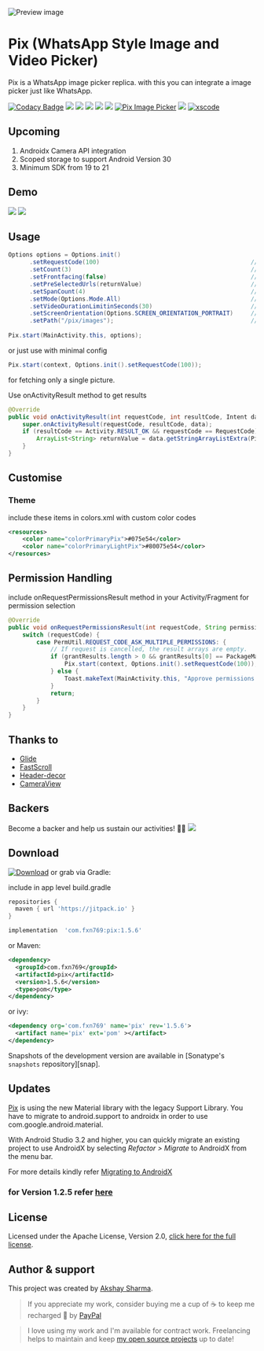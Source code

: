 ![Preview image](media/media-tilt.png)

# Pix (WhatsApp Style Image and Video Picker)

Pix is a WhatsApp image picker replica. with this you can integrate a image picker just like WhatsApp.

[![Codacy Badge](https://api.codacy.com/project/badge/Grade/887abd593a5a499495c4f071accb132a)](https://app.codacy.com/app/akshay2211/PixImagePicker?utm_source=github.com&utm_medium=referral&utm_content=akshay2211/PixImagePicker&utm_campaign=Badge_Grade_Dashboard)
[![](https://img.shields.io/badge/Android%20Arsenal-PixImagePicker-blue.svg?style=flat-square)](https://android-arsenal.com/details/1/6935)
[![](https://jitpack.io/v/akshay2211/PixImagePicker.svg?style=flat-square)](https://jitpack.io/#akshay2211/PixImagePicker)
[![](https://img.shields.io/badge/Medium-Pix-black.svg?style=flat-square)](https://medium.com/@fxn769/pix-media-picker-android-library-1ec3c5e5f91a)
[![](https://img.shields.io/badge/API-16%2B-orange.svg?style=flat-square)](https://android-arsenal.com/api?level=16)
[![](https://img.shields.io/badge/Awesome%20Android-PixImagePicker-green.svg?style=flat-square)](https://android.libhunt.com/piximagepicker-alternatives)
[![Pix Image Picker](https://www.appbrain.com/stats/libraries/shield/pix-image-picker.svg)](https://www.appbrain.com/stats/libraries/details/pix-image-picker/pix-image-picker)
<img src="http://img.shields.io/liberapay/receives/akshay2211.svg?logo=liberapay">
[![xscode](https://img.shields.io/badge/Available%20on-xs%3Acode-blue?style=?style=plastic&logo=appveyor&logo=data:image/png;base64,iVBORw0KGgoAAAANSUhEUgAAAEAAAABACAMAAACdt4HsAAAAGXRFWHRTb2Z0d2FyZQBBZG9iZSBJbWFnZVJlYWR5ccllPAAAAAZQTFRF////////VXz1bAAAAAJ0Uk5T/wDltzBKAAAAlUlEQVR42uzXSwqAMAwE0Mn9L+3Ggtgkk35QwcnSJo9S+yGwM9DCooCbgn4YrJ4CIPUcQF7/XSBbx2TEz4sAZ2q1RAECBAiYBlCtvwN+KiYAlG7UDGj59MViT9hOwEqAhYCtAsUZvL6I6W8c2wcbd+LIWSCHSTeSAAECngN4xxIDSK9f4B9t377Wd7H5Nt7/Xz8eAgwAvesLRjYYPuUAAAAASUVORK5CYII=)](https://xscode.com/akshay2211/piximagepicker)

## Upcoming 
1. Androidx Camera API integration
2. Scoped storage to support Android Version 30
3. Minimum SDK from 19 to 21
 
## Demo
![](media/media.gif)
![](media/one.png)

## Usage
```java
Options options = Options.init()
      .setRequestCode(100)                                           //Request code for activity results
      .setCount(3)                                                   //Number of images to restict selection count
      .setFrontfacing(false)                                         //Front Facing camera on start
      .setPreSelectedUrls(returnValue)                               //Pre selected Image Urls
      .setSpanCount(4)                                               //Span count for gallery min 1 & max 5
      .setMode(Options.Mode.All)                                     //Option to select only pictures or videos or both
      .setVideoDurationLimitinSeconds(30)                            //Duration for video recording
      .setScreenOrientation(Options.SCREEN_ORIENTATION_PORTRAIT)     //Orientaion
      .setPath("/pix/images");                                       //Custom Path For media Storage
    
Pix.start(MainActivity.this, options);
```
or just use with minimal config
```java
Pix.start(context, Options.init().setRequestCode(100));
```
for fetching only a single picture.

Use onActivityResult method to get results
```java
@Override
public void onActivityResult(int requestCode, int resultCode, Intent data) {
    super.onActivityResult(requestCode, resultCode, data);
    if (resultCode == Activity.RESULT_OK && requestCode == RequestCode) {
        ArrayList<String> returnValue = data.getStringArrayListExtra(Pix.IMAGE_RESULTS);
    }
}
```
## Customise
### Theme
include these items in colors.xml with custom color codes
```xml
<resources>
    <color name="colorPrimaryPix">#075e54</color>
    <color name="colorPrimaryLightPix">#80075e54</color>
</resources>
```

## Permission Handling
include onRequestPermissionsResult method in your Activity/Fragment for permission selection
```java
@Override
public void onRequestPermissionsResult(int requestCode, String permissions[], int[] grantResults) {
    switch (requestCode) {
        case PermUtil.REQUEST_CODE_ASK_MULTIPLE_PERMISSIONS: {
            // If request is cancelled, the result arrays are empty.
            if (grantResults.length > 0 && grantResults[0] == PackageManager.PERMISSION_GRANTED) {
                Pix.start(context, Options.init().setRequestCode(100));
            } else {
                Toast.makeText(MainActivity.this, "Approve permissions to open Pix ImagePicker", Toast.LENGTH_LONG).show();
            }
            return;
        }
    }
}
```

## Thanks to
  - [Glide]
  - [FastScroll]
  - [Header-decor]
  - [CameraView]
  
## Backers
Become a backer and help us sustain our activities! 🙏🙏
<a href="https://opencollective.com/piximagepicker#backers" target="_blank"><img src="https://opencollective.com/piximagepicker/backers.svg?width=890"></a>

## Download
[![Download](https://api.bintray.com/packages/fxn769/android_projects/Pix/images/download.svg)](https://bintray.com/fxn769/android_projects/Pix/_latestVersion) or grab via Gradle:
 
include in app level build.gradle
 ```groovy
repositories {
   maven { url 'https://jitpack.io' }
}
 ```
```groovy
implementation  'com.fxn769:pix:1.5.6'
```
or Maven:
```xml
<dependency>
  <groupId>com.fxn769</groupId>
  <artifactId>pix</artifactId>
  <version>1.5.6</version>
  <type>pom</type>
</dependency>
```
or ivy:
```xml
<dependency org='com.fxn769' name='pix' rev='1.5.6'>
  <artifact name='pix' ext='pom' ></artifact>
</dependency>
```

Snapshots of the development version are available in [Sonatype's `snapshots` repository][snap].

## Updates
[Pix](https://github.com/akshay2211/PixImagePicker) is using the new Material library with the legacy Support Library. You have to migrate to android.support to androidx in order to use com.google.android.material. 

With Android Studio 3.2 and higher, you can quickly migrate an existing project to use AndroidX by selecting *Refactor > Migrate* to AndroidX from the menu bar.

For more details kindly refer [Migrating to AndroidX](https://developer.android.com/jetpack/androidx/migrate#migrate)

### for Version 1.2.5 refer [here](https://github.com/akshay2211/PixImagePicker/wiki/Documendation-ver-1.2.5)

## License
Licensed under the Apache License, Version 2.0, [click here for the full license](/LICENSE).

## Author & support
This project was created by [Akshay Sharma](https://akshay2211.github.io/).

> If you appreciate my work, consider buying me a cup of :coffee: to keep me recharged :metal: by [PayPal](https://www.paypal.me/akshay2211)

> I love using my work and I'm available for contract work. Freelancing helps to maintain and keep [my open source projects](https://github.com/akshay2211/) up to date!

[Glide]: <https://github.com/bumptech/glide>
[FastScroll]: <https://github.com/L4Digital/FastScroll>
[Header-decor]: <https://github.com/edubarr/header-decor>
[CameraView]: <https://github.com/natario1/CameraView>
